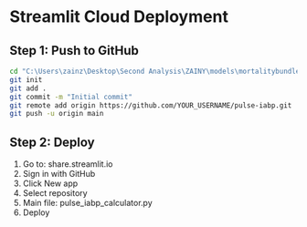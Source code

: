# Streamlit Cloud Deployment

## Step 1: Push to GitHub

```bash
cd "C:\Users\zainz\Desktop\Second Analysis\ZAINY\models\mortalitybundlecalculator"
git init
git add .
git commit -m "Initial commit"
git remote add origin https://github.com/YOUR_USERNAME/pulse-iabp.git
git push -u origin main
```

## Step 2: Deploy

1. Go to: share.streamlit.io
2. Sign in with GitHub
3. Click New app
4. Select repository
5. Main file: pulse_iabp_calculator.py
6. Deploy

